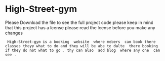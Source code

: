 # High-Street-gym
 Please   Download  the  file to see the  full project code 
  please  keep  in mind  that  this project  has a lcense  please   read the lcense before  you make any changes 

     High-Street-gym is a booking  website  where mebers  can book there classes theyy what to do and they will be abe to dalte  there booking if they do not what to go . thy can also  add blog  where any one  can see . 

